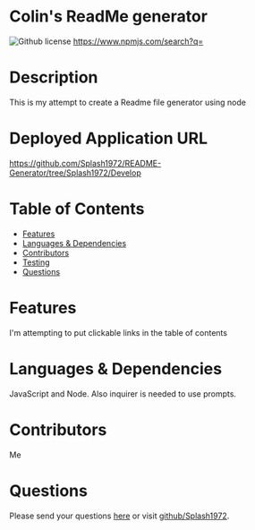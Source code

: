 # Colin's ReadMe generator
  ![Github license](https://img.shields.io/badge/license--blue.svg)
  https://www.npmjs.com/search?q=
# Description
This is my attempt to create a Readme file generator using node
# Deployed Application URL
https://github.com/Splash1972/README-Generator/tree/Splash1972/Develop
# Table of Contents

* [Features](#features)
* [Languages & Dependencies](#languages-&-dependencies)
* [Contributors](#contributors)
* [Testing](#testing)
* [Questions](#questions)

# Features
I'm attempting to put clickable links in the table of contents
# Languages & Dependencies
JavaScript and Node.  Also inquirer is needed to use prompts.
# Contributors
Me
# Questions
Please send your questions [here](mailto:colindrums@me.com?subject=[GitHub]%20Dev%20Connect) or visit [github/Splash1972](https://github.com/Splash1972).
